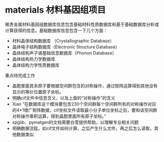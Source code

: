 # materials 材料基因组项目


稀贵金属材料基因组数据库信息包含基础材料性质数据库和基于基础数据库分析或计算获得的信息。基础数据库信息包含一下几个方面：
- 材料晶体结构数据库 （Crystallographic Database）
- 晶体电子结构数据库（Electronic Structure Database）
- 晶体结构声子谱基础信息数据库（Phonon Database）
- 晶体结构热力学数据库
- 晶体结构力学性质数据库

重点待完成工作
- 晶胞里面其余原子要根据空间群包含的对称操作，通过矩阵运算得到其他没有显示的等价位置原子坐标。
- 明确cif文件中信息含义，以及上面的“对称操作”的含义
- Xiao “在数据库这个模块要包含230个空间群每个空间群所有的对称操作对应的4*1增广矩阵数据，cif坐标文件读取最小分子单位坐标之后，要和该空间群对称操作乘积运算，得到晶胞里面所有原子坐标。”
- spglib、pymatgen的文档需要白雪提供帮助，以理解专业相关问题
- 明确数据流程，如cif文件如何计算，之后产生什么文件，再之后怎么读取，其他数据类似